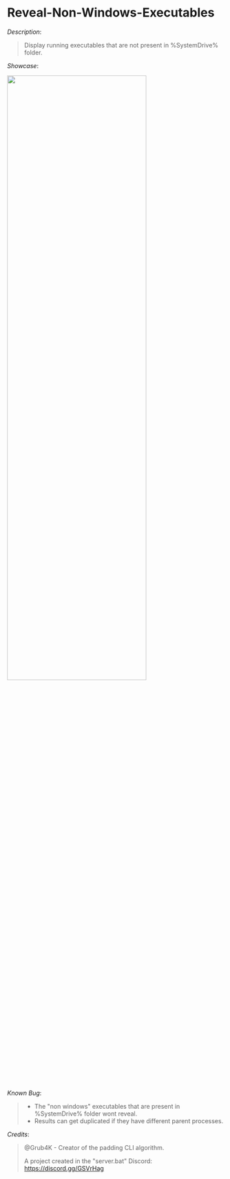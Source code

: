 # Reveal-Non-Windows-Executables

*Description*:
> Display running executables that are not present in %SystemDrive% folder.

*Showcase*:

<img src="https://user-images.githubusercontent.com/62464560/148978470-56c16424-7583-41f7-940a-0bf40f0a2272.png" width="80%" height="60%">

*Known Bug*:
> * The "non windows" executables that are present
> in %SystemDrive% folder wont reveal.
> * Results can get duplicated if they have different parent processes.

*Credits*:
> @Grub4K - Creator of the padding CLI algorithm.
>
> A project created in the "server.bat" Discord: https://discord.gg/GSVrHag
